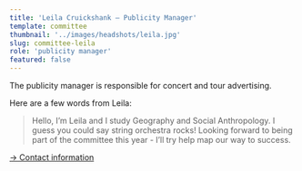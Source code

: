 ```yaml
---
title: 'Leila Cruickshank – Publicity Manager'
template: committee
thumbnail: '../images/headshots/leila.jpg'
slug: committee-leila
role: 'publicity manager'
featured: false
---
```


The publicity manager is responsible for concert and tour advertising.

Here are a few words from Leila:

> Hello, I’m Leila and I study Geography and Social Anthropology. I guess you could say string orchestra rocks! Looking forward to being part of the committee this year - I’ll try help map our way to success.

[→ Contact information](/contact/)